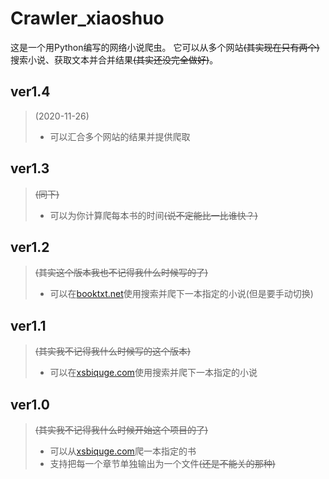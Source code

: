 # Crawler_xiaoshuo

这是一个用Python编写的网络小说爬虫。
它可以从多个网站<s>(其实现在只有两个)</s>搜索小说、获取文本并合并结果<s>(其实还没完全做好)</s>。

## ver1.4
> (2020-11-26)
>- 可以汇合多个网站的结果并提供爬取

## ver1.3
> <s>(同下)</s>
>- 可以为你计算爬每本书的时间<s>(说不定能比一比谁快？)</s>

## ver1.2
> <s>(其实这个版本我也不记得我什么时候写的了)</s>
>- 可以在[booktxt.net][1]使用搜索并爬下一本指定的小说(但是要手动切换)

## ver1.1
> <s>(其实我不记得我什么时候写的这个版本)</s>
>- 可以在[xsbiquge.com][0]使用搜索并爬下一本指定的小说

## ver1.0
> <s>(其实我不记得我什么时候开始这个项目的了)</s>
>- 可以从[xsbiquge.com][0]爬一本指定的书
>- 支持把每一个章节单独输出为一个文件<s>(还是不能关的那种)</s>

[0]: http://www.xsbiquge.com/ "笑死bqg(划掉)"
[1]: http://www.booktxt.net/ "它还有个叫'.com'的兄弟"